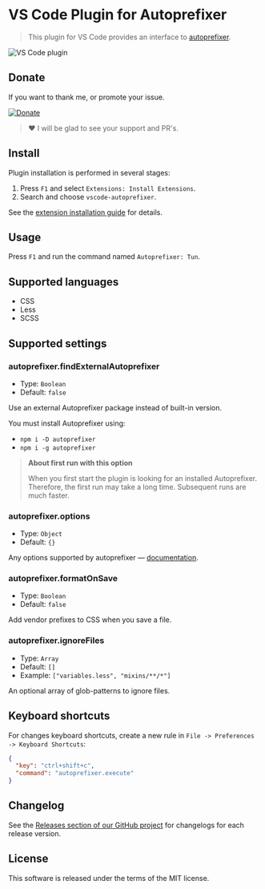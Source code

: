 # VS Code Plugin for Autoprefixer

> This plugin for VS Code provides an interface to [autoprefixer](https://github.com/postcss/autoprefixer).

![VS Code plugin](https://cloud.githubusercontent.com/assets/7034281/16823311/da82a3c6-496b-11e6-8d95-0bebbf0b9607.gif)

## Donate

If you want to thank me, or promote your issue.

[![Donate](https://img.shields.io/badge/Donate-PayPal-green.svg)](https://paypal.me/mrmlnc)

> :heart: I will be glad to see your support and PR's.

## Install

Plugin installation is performed in several stages:

  1. Press `F1` and select `Extensions: Install Extensions`.
  2. Search and choose `vscode-autoprefixer`.

See the [extension installation guide](https://code.visualstudio.com/docs/editor/extension-gallery) for details.

## Usage

Press `F1` and run the command named `Autoprefixer: Tun`.

## Supported languages

* CSS
* Less
* SCSS

## Supported settings

### autoprefixer.findExternalAutoprefixer

* Type: `Boolean`
* Default: `false`

Use an external Autoprefixer package instead of built-in version.

You must install Autoprefixer using:

* `npm i -D autoprefixer`
* `npm i -g autoprefixer`

> **About first run with this option**
>
> When you first start the plugin is looking for an installed Autoprefixer. Therefore, the first run may take a long time. Subsequent runs are much faster.

### autoprefixer.options

* Type: `Object`
* Default: `{}`

Any options supported by autoprefixer — [documentation](https://github.com/postcss/autoprefixer#options).

### autoprefixer.formatOnSave

* Type: `Boolean`
* Default: `false`

Add vendor prefixes to CSS when you save a file.

### autoprefixer.ignoreFiles

* Type: `Array`
* Default: `[]`
* Example: `["variables.less", "mixins/**/*"]`

An optional array of glob-patterns to ignore files.

## Keyboard shortcuts

For changes keyboard shortcuts, create a new rule in `File -> Preferences -> Keyboard Shortcuts`:

```json
{
  "key": "ctrl+shift+c",
  "command": "autoprefixer.execute"
}
```

## Changelog

See the [Releases section of our GitHub project](https://github.com/mrmlnc/vscode-autoprefixer/releases) for changelogs for each release version.

## License

This software is released under the terms of the MIT license.
